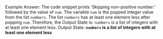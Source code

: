 Example Answer:
The code snippet prints 'Skipping non-positive number:' followed by the value of `num`. The variable `num` is the popped integer value from the list `numbers`. The list `numbers` has at least one element less after popping `num`. Therefore, the Output State is: `numbers` is a list of integers with at least one element less.
Output State: **`numbers` is a list of integers with at least one element less**